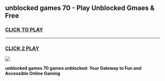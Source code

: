 
## unblocked games 70 - Play Unblocked Gmaes & Free
<h3>
<a href="https://news.freeplayer.one?title=unblocked_games_70&ref=16F">CLICK TO PLAY</a></h3>
<hr>

<h3>
<a href="https://news.freeplayer.one?title=unblocked_games_70&ref=16F">CLICK 2 PLAY</a>
  
</h3>

<a href="https://news.freeplayer.one?title=unblocked_games_70&ref=16F/"><img src="https://clearcache.store/games.png"></a>


**unblocked games 70 games unblocked: Your Gateway to Fun and Accessible Online Gaming**
